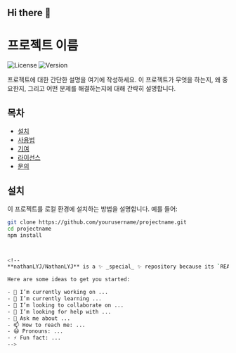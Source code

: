 ## Hi there 👋
# 프로젝트 이름

![License](https://img.shields.io/badge/license-MIT-blue.svg)
![Version](https://img.shields.io/badge/version-1.0.0-green.svg)

프로젝트에 대한 간단한 설명을 여기에 작성하세요. 이 프로젝트가 무엇을 하는지, 왜 중요한지, 그리고 어떤 문제를 해결하는지에 대해 간략히 설명합니다.

## 목차

- [설치](#설치)
- [사용법](#사용법)
- [기여](#기여)
- [라이선스](#라이선스)
- [문의](#문의)

## 설치

이 프로젝트를 로컬 환경에 설치하는 방법을 설명합니다. 예를 들어:

```bash
git clone https://github.com/yourusername/projectname.git
cd projectname
npm install



<!--
**nathanLYJ/NathanLYJ** is a ✨ _special_ ✨ repository because its `README.md` (this file) appears on your GitHub profile.

Here are some ideas to get you started:

- 🔭 I’m currently working on ...
- 🌱 I’m currently learning ...
- 👯 I’m looking to collaborate on ...
- 🤔 I’m looking for help with ...
- 💬 Ask me about ...
- 📫 How to reach me: ...
- 😄 Pronouns: ...
- ⚡ Fun fact: ...
-->
